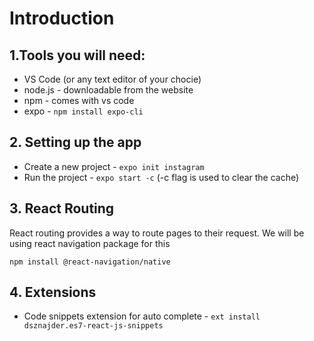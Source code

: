 # Introduction

## 1.Tools you will need:
- VS Code (or any text editor of your chocie) 
- node.js - downloadable from the website 
- npm - comes with vs code
- expo - `npm install expo-cli`

## 2. Setting up the app
- Create a new project - `expo init instagram`
- Run the project - `expo start -c` 
(-c flag is used to clear the cache)

## 3. React Routing 
React routing provides a way to route pages to their request. We will be using react navigation package for this

`npm install @react-navigation/native`

## 4. Extensions

- Code snippets extension for auto complete - `ext install dsznajder.es7-react-js-snippets`